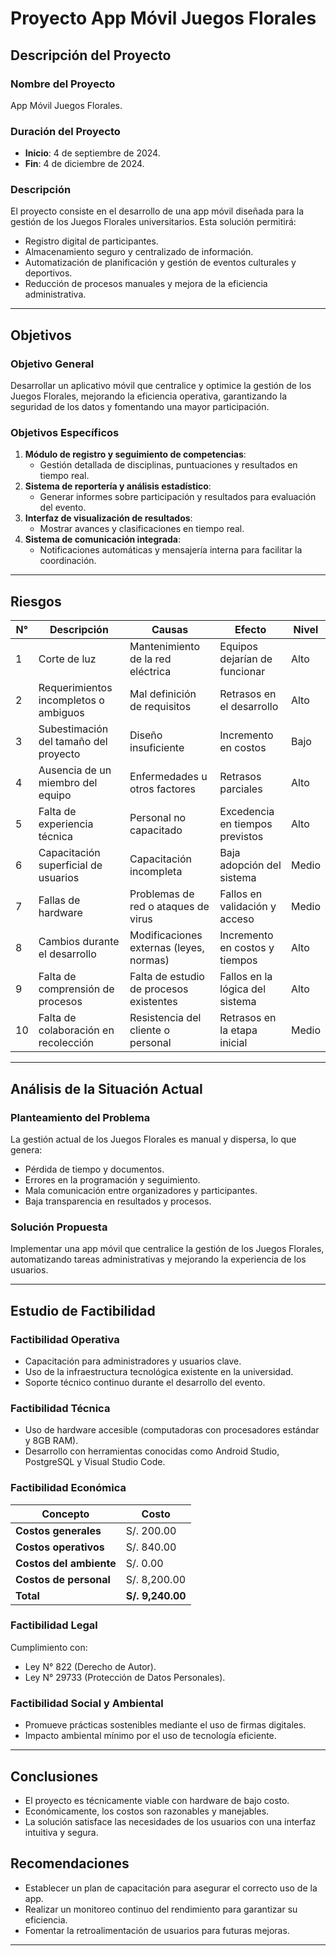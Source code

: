 # Proyecto App Móvil Juegos Florales

## Descripción del Proyecto

### Nombre del Proyecto
App Móvil Juegos Florales.

### Duración del Proyecto
- **Inicio**: 4 de septiembre de 2024.
- **Fin**: 4 de diciembre de 2024.

### Descripción
El proyecto consiste en el desarrollo de una app móvil diseñada para la gestión de los Juegos Florales universitarios. Esta solución permitirá:
- Registro digital de participantes.
- Almacenamiento seguro y centralizado de información.
- Automatización de planificación y gestión de eventos culturales y deportivos.
- Reducción de procesos manuales y mejora de la eficiencia administrativa.

---

## Objetivos

### Objetivo General
Desarrollar un aplicativo móvil que centralice y optimice la gestión de los Juegos Florales, mejorando la eficiencia operativa, garantizando la seguridad de los datos y fomentando una mayor participación.

### Objetivos Específicos
1. **Módulo de registro y seguimiento de competencias**:
   - Gestión detallada de disciplinas, puntuaciones y resultados en tiempo real.
2. **Sistema de reportería y análisis estadístico**:
   - Generar informes sobre participación y resultados para evaluación del evento.
3. **Interfaz de visualización de resultados**:
   - Mostrar avances y clasificaciones en tiempo real.
4. **Sistema de comunicación integrada**:
   - Notificaciones automáticas y mensajería interna para facilitar la coordinación.

---

## Riesgos

| N°  | Descripción                               | Causas                                   | Efecto                                      | Nivel |
|-----|-------------------------------------------|------------------------------------------|---------------------------------------------|-------|
| 1   | Corte de luz                              | Mantenimiento de la red eléctrica        | Equipos dejarían de funcionar               | Alto  |
| 2   | Requerimientos incompletos o ambiguos     | Mal definición de requisitos             | Retrasos en el desarrollo                   | Alto  |
| 3   | Subestimación del tamaño del proyecto     | Diseño insuficiente                      | Incremento en costos                        | Bajo  |
| 4   | Ausencia de un miembro del equipo         | Enfermedades u otros factores            | Retrasos parciales                          | Alto  |
| 5   | Falta de experiencia técnica              | Personal no capacitado                   | Excedencia en tiempos previstos             | Alto  |
| 6   | Capacitación superficial de usuarios      | Capacitación incompleta                  | Baja adopción del sistema                   | Medio |
| 7   | Fallas de hardware                        | Problemas de red o ataques de virus      | Fallos en validación y acceso               | Medio |
| 8   | Cambios durante el desarrollo             | Modificaciones externas (leyes, normas)  | Incremento en costos y tiempos              | Alto  |
| 9   | Falta de comprensión de procesos          | Falta de estudio de procesos existentes  | Fallos en la lógica del sistema             | Alto  |
| 10  | Falta de colaboración en recolección      | Resistencia del cliente o personal       | Retrasos en la etapa inicial                | Medio |

---

## Análisis de la Situación Actual

### Planteamiento del Problema
La gestión actual de los Juegos Florales es manual y dispersa, lo que genera:
- Pérdida de tiempo y documentos.
- Errores en la programación y seguimiento.
- Mala comunicación entre organizadores y participantes.
- Baja transparencia en resultados y procesos.

### Solución Propuesta
Implementar una app móvil que centralice la gestión de los Juegos Florales, automatizando tareas administrativas y mejorando la experiencia de los usuarios.

---

## Estudio de Factibilidad

### Factibilidad Operativa
- Capacitación para administradores y usuarios clave.
- Uso de la infraestructura tecnológica existente en la universidad.
- Soporte técnico continuo durante el desarrollo del evento.

### Factibilidad Técnica
- Uso de hardware accesible (computadoras con procesadores estándar y 8GB RAM).
- Desarrollo con herramientas conocidas como Android Studio, PostgreSQL y Visual Studio Code.

### Factibilidad Económica
| Concepto               | Costo       |
|------------------------|-------------|
| **Costos generales**   | S/. 200.00  |
| **Costos operativos**  | S/. 840.00  |
| **Costos del ambiente**| S/. 0.00    |
| **Costos de personal** | S/. 8,200.00|
| **Total**              | **S/. 9,240.00** |

### Factibilidad Legal
Cumplimiento con:
- Ley N° 822 (Derecho de Autor).
- Ley N° 29733 (Protección de Datos Personales).

### Factibilidad Social y Ambiental
- Promueve prácticas sostenibles mediante el uso de firmas digitales.
- Impacto ambiental mínimo por el uso de tecnología eficiente.

---

## Conclusiones

- El proyecto es técnicamente viable con hardware de bajo costo.
- Económicamente, los costos son razonables y manejables.
- La solución satisface las necesidades de los usuarios con una interfaz intuitiva y segura.

## Recomendaciones
- Establecer un plan de capacitación para asegurar el correcto uso de la app.
- Realizar un monitoreo continuo del rendimiento para garantizar su eficiencia.
- Fomentar la retroalimentación de usuarios para futuras mejoras.

---
